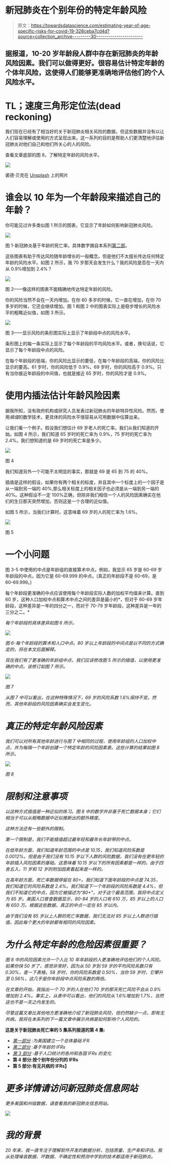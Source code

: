 # 新冠肺炎在个别年份的特定年龄风险

> 原文：<https://towardsdatascience.com/estimating-year-of-age-specific-risks-for-covid-19-328ceba7cd4d?source=collection_archive---------30----------------------->

## 据报道，10-20 岁年龄段人群中存在新冠肺炎的年龄风险因素。我们可以做得更好。很容易估计特定年龄的个体年风险，这使得人们能够更准确地评估他们的个人风险水平。

# TL；速度三角形定位法(dead reckoning)

我们现在已经有了相当好的关于新冠肺炎相关风险的数据，但这些数据并没有以让人们容易理解或使用的方式呈现出来。这一系列的目的是帮助人们更清楚地评估新冠肺炎对他们自己和他们所关心的人的风险。

查看文章底部的图 8，了解特定年龄的风险水平。

![](img/0c840f355ef91be9e190b8956ede27c9.png)

裘德·贝克在 [Unsplash](https://unsplash.com/s/photos/family?utm_source=unsplash&utm_medium=referral&utm_content=creditCopyText) 上的照片

# 谁会以 10 年为一个年龄段来描述自己的年龄？

你可能见过许多类似图 1 所示的图表，它显示了年龄如何影响新冠肺炎风险。

![](img/d1818b813e3fa40be8b355a8dd4c89e3.png)

图 1-新冠肺炎基于年龄的死亡率。具体数字摘自本系列[第二部](/the-uncanny-consistency-of-covid-19-age-based-fatality-data-e2abe37b570)。

这些图表有助于传达风险随年龄增长的一般概念。但是他们不太擅长传达任何特定年龄的风险水平。如图 2 所示，我 70 岁那天会发生什么？我的风险是否在一天内从 0.9%增加到 2.4%？

![](img/fe7cdddfa9f56bf70277db68e80b801d.png)

图 2——像这样的图表不能精确地传达特定年龄的风险。

你的风险当然不会在一天内增加。在你 60 多岁的时候，它一直在增加，在你 70 多岁的时候，它还会继续增加。图 1 和图 2 中的图表实际上是稳步增长的风险水平的粗略近似值，如图 3 所示。

![](img/e3d7b8b57ba18461611ffc3fd6fd0c91.png)

图 3——显示风险的条形图实际上显示了年龄段中点的风险水平。

条形图上的每一条实际上显示了每个年龄段的平均风险水平。或者，换句话说，它显示了每个年龄段中点的风险。

在每个年龄段的低端，你的风险比显示的要低，在每个年龄段的高端，你的风险比显示的要高。61 岁时，你的风险低于 0.9%。69 岁时，你的风险高于 0.9%。只有当你接近年龄段的中间值，也就是接近 65 岁时，你的风险才是 0.9%。

# 使用内插法估计年龄风险因素

据我所知，没有政府机构或研究人员发表过新冠肺炎的年龄特异性风险。然而，使用*插值*的数学技术，更具体的风险水平很容易从可用数据中估算出来。

让我们看一个例子。假设我们想估计 69 岁老人的死亡率。我们从我们知道的开始。如图 4 所示，我们知道 65 岁时的死亡率为 0.9%，75 岁时的死亡率为 2.4%。我们想知道的是 69 岁时的死亡率是多少。

![](img/5176337159d15c08f7681150b3e7e5e7.png)

图 4

我们知道另外一个可能不太明显的事实，那就是 69 是 65 到 75 的 40%。

插值是这样的假设，如果你有两个相关的标度，并且其中一个标度上的一个因子是从一端到另一端的 40%,那么相关标度上的相关因子也必须是从一端到另一端的 40%。这种假设不一定 100%正确，但除非我们相信一个人的风险因素确实在他们的生日那天突然增加，否则这是一个合理的近似值。

如图 5 所示，当我们计算时，这意味着 69 岁的人的死亡率为 1.6%。

![](img/a49050381d52761af7c812a57bec68b6.png)

图 5

# 一个小问题

图 3-5 中使用的中点是年龄组的直接算术中点。例如，我显示 65 岁是 60-69 岁年龄段的中点，因为它是 60-69.999 的中点。(真正的年龄段不是 60–69，是 60–69.999。)

每个年龄段更准确的中点应该使用每个年龄段实际人数的加权平均值来计算。直到 60 岁，这种人口加权中点和算术中点之间的差异是最小的*，但对于 60-69 岁年龄段，这种差异是一年的四分之一，而对于 70-79 岁年龄段，这种差异是一年的三分之二。*

*每个年龄段的具体差异如图 6 所示。*

*![](img/16eed178a4195f841466971c1bf9d1bf.png)*

*图 6-每个年龄段的算术和人口中点。80 岁以上年龄段的中间点是以不同的方式确定的，将在本文后面解释。*

*现在我们有了更准确的年龄组中点，我们应该修改图 5 所示的插值，以使用更准确的中点。该修订如图 7 所示。*

*![](img/6defbf68939295278343e852c011e97d.png)*

*图 7*

*从图 7 中可以看出，在这种特殊情况下，69 岁的风险系数 1.6%保持不变。然而，其他年龄段的风险因素确实会发生变化。*

# *真正的特定年龄风险因素*

*我们可以对所有其他年龄进行与图 7 中相同的过程，使用年龄组的人口加权中点，并为每隔一个年龄创建一个特定年龄的风险因素表。这些计算的结果如图 8 所示。*

*![](img/2841b104ac4265642469a549054baaff.png)*

*图 8*

# *限制和注意事项*

*以这种方式插值是一种近似的练习。图 8 中的数字并非基于死亡数据本身；它们相当于可以从粗略数据中近似推断出的额外精度。*

*这种方法还有一些额外的限制。*

*第一个限制是，我们不能插值超过最年轻和最年长年龄带的中点。*

*在低年龄方面，我们知道年龄范围的中点是 10.15，我们知道风险系数是 0.0012%。但是由于我们没有 10.15 岁以下人群的风险数据，我们没有在更年轻的年龄插入风险因素的基础。这意味着 10.15 岁以下的所有因素都是一样的。由于四舍五入，11 岁和 12 岁的附加因素看起来是一样的。*

*在高年龄方面，死亡率数据停留在 80+。我们知道下面年龄段的中点是 74.35，我们知道它的风险系数是 2.4%。我们知道下一个年龄段的风险系数是 4.4%，但我们不知道它的中点，因为它被描述为“80+”。对于这个最高范围，我将中点定义为 85 岁。美国人口普查数据显示，80-84 岁的人口有 610 万，85 岁以上的人口有 650 万。根据这些数据，真正的中点一定在 85 岁以内。*

*由于我们没有 85 岁以上人群的死亡率数据，我们无法对 85 岁以上人群进行插值，因此每个更大的年龄都有相同的风险因素。*

# *为什么特定年龄的危险因素很重要？*

*图 8 中的风险因素允许一个人比 10 年年龄段的人更准确地评估他们的个人风险。如果你快 50 岁了，感觉非常好，因为从 50 岁到 59 岁的平均风险系数只有 0.30%，查一下表格。58 岁时，你的风险系数是 0.50%，当你 59 岁时，它攀升至 0.56%，这几乎是你年龄段中点风险系数的两倍。*

*在文章的开始，我指出一个 70 岁的人在他们 70 岁的那天死亡风险不会从 0.9%增加到 2.4%。事实上，从表中可以看出，他们的风险从 1.6%增加到 1.7%，当然这也不是一天之内发生的。*

*尽管这篇文章比其他地方更准确地介绍了新冠肺炎风险，但仍然缺少一点，即有无共病。我将在本系列的下一篇文章中展示共病是如何影响个人风险的。*

**这是关于新冠肺炎死亡率的 5 集系列报道的第 4 集:**

*   *[*第一部分*](/new-data-shows-a-lower-covid-19-fatality-rate-1d69361a50af) *:为美国建立一个总体基础 IFR**
*   *[*第二部分*](/the-uncanny-consistency-of-covid-19-age-based-fatality-data-e2abe37b570) *:基于年龄的 IFRs**
*   *[*第 3 部分*](https://medium.com/@stevemcc/why-comparisons-of-covid-19-fatality-rates-are-meaningless-db509d21e4fc) *:基于人口统计的各州和各国 IFRs 的变化**
*   **第 4 部分:按个别年份分列的 IFRs**
*   **第 5 部分:有无共病的 IFRs】**

# *更多详情请访问新冠肺炎信息网站*

*更多美国和州级数据，请查看我的新冠肺炎信息网站。*

*[![](img/78cfe515013c29ddf366c2d05ae10747.png)](https://stevemcconnell.com/covid)*

# *我的背景*

*20 年来，我一直专注于理解软件开发的数据分析，包括质量、生产率和评估。我从处理噪音数据、坏数据、不确定性和预测中学到的技术都适用于新冠肺炎。*